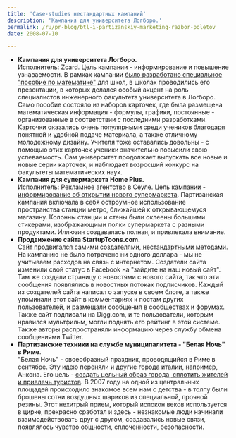 ```yaml
---
title: 'Case-studies нестандартных кампаний'
description: 'Кампания для университета Логборо.'
permalink: /ru/pr-blog/btl-i-partizanskiy-marketing-razbor-poletov
date: 2008-07-10

---
```


<ul>
<li><strong>Кампания для университета Логборо.</strong> <br>Исполнитель: Zcard. Цель кампании - информирование и повышение узнаваемости. В рамках кампании <a href="http://www.zcard.co.uk/casestudies/04_02.php">было разработано специальное "пособие по математике"</a> для школ, в школах проводились его презентации, в которых делался особый акцент на роль специалистов инженерного факультета  университета в Логборо. Само пособие состояло из наборов карточек, где была размещена математическая информация - формулы, графики, постоянные - организованные в соответствии с последними разработками. Карточки оказались очень популярными среди учеников благодаря понятной и удобной подаче материала, а также отличному молодежному дизайну. Учителя тоже оставались довольны - с помощью этих карточек ученики значительно повысили свою успеваемость. Сам университет продолжает выпускать все новые и новые серии карточек, и наблюдает возросший конкурс на факультеты математических наук. </li>
<li><strong>Кампания для супермаркета Home Plus.</strong><br> Исполнитель: Рекламное агентство в Сеуле. Цель кампании - <a href="http://www.guerrillapromos.com/2008/07/home-plus-supermarket-subway-guerrilla.html">информирование об открытии нового супермаркета</a>. Партизанская кампания включала в себя остроумное использование пространства станции метро, ближайшей к открывающемуся магазину. Колонны станции и стены были оклеены большими стикерами, изображающими полки супермаркета с разными продуктами. Иллюзия создавалась полная, и привлекала внимание.</li>
<li><strong>Продвижение сайта StartupToons.com. </strong> <br> <a href="http://www.fastcompany.com/blog/david-mullings/diary-gen-y-entrepreneur/guerilla-marketing-web-startuptoonscom-case-study">Сайт продвигался самими создателями, нестандартными методами</a>. На кампанию не было потрачено ни одного доллара - мы не учитываем расходов на связь с интернетом. Создатели сайта изменили свой статус в Facebook на "зайдите на наш новый сайт". Там же создали страницу с новостями с нового сайта, так что эти сообщения появлялись в новостных потоках подписчиков. Каждый из создателей сайта написал о запуске в своем блоге, а также упоминали этот сайт в комментариях к постам других пользователей, и размещали сообщения в сообществах и форумах. Также сайт подписали на Digg.com, и те пользователи, которым нравился мультфильм, могли поднять его рейтинг в этой системе. Также авторы распространяли информацию через службу обмена сообщениями Twitter.</li>
<li><strong>Партизанские техники на службе муниципалитета - "Белая Ночь" в Риме</strong>. <br>"Белая Ночь" - своеобразный праздник, проводящийся в Риме в сентябре. Эту идею переняли и другие города италии, например, Анкона. Его цель - <a href="http://www.lanottebianca.it/default.aspx?pagina=coselanottebianca_en&amp;IdLingua=2&amp;Nascosto=">создать цельный образ города, сплотить жителей и привлечь туристов</a>. В 2007 году на одной из центральных площадей происходило знакомое всем нам с детства - в толпу были брошены сотни воздушных шариков из специальной, прочной резины. Этот нехитрый прием, который испокон веков используется в цирке, прекрасно сработал и здесь - незнакомые люди начинали взаимодействовать друг с другом, создавались новые связи, появлялось чувство общности, сплоченности, безопасности.</li> </ul>

